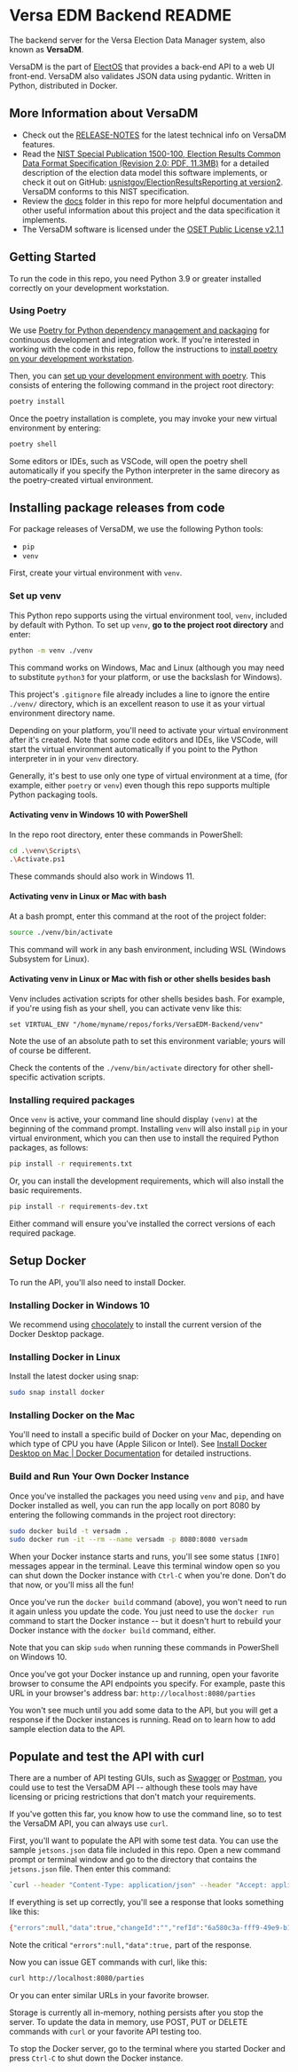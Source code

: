 # Versa EDM Backend README

The backend server for the Versa Election Data Manager system, also known as **VersaDM**.

VersaDM is the part of [ElectOS](https://electos.org/) that provides a back-end API to a web UI front-end. VersaDM also validates JSON data using pydantic. Written in Python, distributed in Docker.

## More Information about VersaDM

* Check out the [RELEASE-NOTES](RELEASE-NOTES.md) for the latest technical info on VersaDM features.
* Read the [NIST Special Publication 1500-100, Election Results Common Data Format Specification (Revision 2.0: PDF, 11.3MB)](docs/NIST.SP.1500-100r2.pdf) for a detailed description of the election data model this software implements, or check it out on GitHub: [usnistgov/ElectionResultsReporting at version2](https://github.com/usnistgov/ElectionResultsReporting/tree/version2). VersaDM conforms to this NIST specification.
* Review the [docs](docs/) folder in this repo for more helpful documentation and other useful information about this project and the data specification it implements.
* The VersaDM software is licensed under the [OSET Public License v2.1.1](LICENSE.md)

## Getting Started

To run the code in this repo, you need Python 3.9 or greater installed correctly on your development workstation.

### Using Poetry

We use [Poetry for Python dependency management and packaging](https://python-poetry.org/) for continuous development and integration work. If you're interested in working with the code in this repo, follow the instructions to [install poetry on your development workstation](https://python-poetry.org/docs/#installation).

Then, you can [set up your development environment with poetry](https://python-poetry.org/docs/basic-usage/). This consists of entering the following command in the project root directory:

```bash
poetry install
```

Once the poetry installation is complete, you may invoke your new virtual environment by entering:

```bash
poetry shell
```

Some editors or IDEs, such as VSCode, will open the poetry shell automatically if you specify the Python interpreter in the same direcory as the poetry-created virtual environment.

## Installing package releases from code

For package releases of VersaDM, we use the following Python tools:

* `pip`
* `venv`

First, create your virtual environment with `venv`.

### Set up venv

This Python repo supports using the virtual environment tool, `venv`, included by default with Python. To set up `venv`, **go to the project root directory** and enter:

```bash
python -m venv ./venv
```

This command works on Windows, Mac and Linux (although you may need to substitute `python3` for your platform, or use the backslash for Windows).

This project's `.gitignore` file already includes a line to ignore the entire `./venv/` directory, which is an excellent reason to use it as your virtual environment directory name.

Depending on your platform, you'll need to activate your virtual environment after it's created. Note that some code editors and IDEs, like VSCode, will start the virtual environment automatically if you point to the Python interpreter in in your `venv` directory.

Generally, it's best to use only one type of virtual environment at a time, (for example, either `poetry` or `venv`) even though this repo supports multiple Python packaging tools.

#### Activating venv in Windows 10 with PowerShell

In the repo root directory, enter these commands in PowerShell:

```bash
cd .\venv\Scripts\
.\Activate.ps1
```

These commands should also work in Windows 11.

#### Activating venv in Linux or Mac with bash

At a bash prompt, enter this command at the root of the project folder:

```bash
source ./venv/bin/activate 
```

This command will work in any bash environment, including WSL (Windows Subsystem for Linux).

#### Activating venv in Linux or Mac with fish or other shells besides bash

Venv includes activation scripts for other shells besides bash. For example, if you're using fish as your shell, you can activate venv like this:

```fish
set VIRTUAL_ENV "/home/myname/repos/forks/VersaEDM-Backend/venv"
```

Note the use of an absolute path to set this environment variable; yours will of course be different.

Check the contents of the `./venv/bin/activate` directory for other shell-specific activation scripts.

### Installing required packages

Once `venv` is active, your command line should display `(venv)` at the beginning of the command prompt. Installing `venv` will also install `pip` in your virtual environment, which you can then use to install the required Python packages, as follows:

```bash
pip install -r requirements.txt
```

Or, you can install the development requirements, which will also install the basic requirements.

```bash
pip install -r requirements-dev.txt
```

Either command will ensure you've installed the correct versions of each required package.

## Setup Docker

To run the API, you'll also need to install Docker.

### Installing Docker in Windows 10

We recommend using [chocolately](https://chocolatey.org/) to install the current version of the Docker Desktop package.

### Installing Docker in Linux

Install the latest docker using snap:

```bash
sudo snap install docker
```

### Installing Docker on the Mac

You'll need to install a specific build of Docker on your Mac, depending on which type of CPU you have (Apple Silicon or Intel). See [Install Docker Desktop on Mac | Docker Documentation](https://docs.docker.com/desktop/mac/install/) for detailed instructions.

### Build and Run Your Own Docker Instance

Once you've installed the packages you need using `venv` and `pip`, and have Docker installed as well, you can run the app locally on port 8080 by entering the following commands in the project root directory:

```bash
sudo docker build -t versadm .
sudo docker run -it --rm --name versadm -p 8080:8080 versadm
```

When your Docker instance starts and runs, you'll see some status `[INFO]` messages appear in the terminal. Leave this terminal window open so you can shut down the Docker instance with `Ctrl-C` when you're done. Don't do that now, or you'll miss all the fun!

Once you've run the `docker build` command (above), you won't need to run it again unless you update the code. You just need to use the `docker run` command to start the Docker instance -- but it doesn't hurt to rebuild your Docker instance with the `docker build` command, either.

Note that you can skip `sudo` when running these commands in PowerShell on Windows 10.

Once you've got your Docker instance up and running, open your favorite browser to consume the API endpoints you specify. For example, paste this URL in your browser's address bar: `http://localhost:8080/parties`

You won't see much until you add some data to the API, but you will get a response if the Docker instances is running. Read on to learn how to add sample election data to the API.

## Populate and test the API with curl

There are a number of API testing GUIs, such as [Swagger](https://swagger.io/) or [Postman](https://www.postman.com/), you could use to test the VersaDM API -- although these tools may have licensing or pricing restrictions that don't match your requirements.

If you've gotten this far, you know how to use the command line, so to test the VersaDM API, you can always use `curl`.

First, you'll want to populate the API with some test data. You can use the sample `jetsons.json` data file included in this repo. Open a new command prompt or terminal window and go to the directory that contains the `jetsons.json` file. Then enter this command:

```bash
`curl --header "Content-Type: application/json" --header "Accept: application/json" --request PUT --data @jetsons.json http://localhost:8080/admin/load_election_data`
```

If everything is set up correctly, you'll see a response that looks something like this:

```bash
{"errors":null,"data":true,"changeId":"","refId":"6a580c3a-fff9-49e9-b111-72f2587c4365"}
```

Note the critical `"errors":null,"data":true,` part of the response.

Now you can issue GET commands with curl, like this:

```bash
curl http://localhost:8080/parties
```

Or you can enter similar URLs in your favorite browser.

Storage is currently all in-memory, nothing persists after you stop the server. To update the data in memory, use POST, PUT or DELETE commands with `curl` or your favorite API testing too.

To stop the Docker server, go to the terminal where you started Docker and press `Ctrl-C` to shut down the Docker instance.
